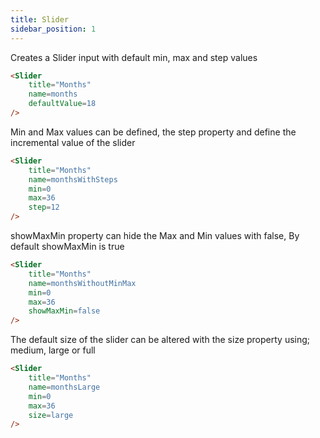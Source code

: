 ```yaml
---
title: Slider
sidebar_position: 1
---
```


Creates a Slider input with default min, max and step values


<Slider
    title="Months" 
    name=months
    defaultValue=18
/>

````markdown
<Slider
    title="Months" 
    name=months
    defaultValue=18
/>
````

Min and Max values can be defined, the step property and define the incremental value of the slider

<Slider
    title="Months" 
    name=monthsWithSteps
    min=0
    max=36
    step=12
/>


````markdown
<Slider
    title="Months" 
    name=monthsWithSteps
    min=0
    max=36
    step=12
/>
````

showMaxMin property can hide the Max and Min values with false, By default showMaxMin is true

<Slider
    title="Months" 
    name=monthsWithoutMinMax
    min=0
    max=36
    showMaxMin=false
/>

````markdown
<Slider
    title="Months" 
    name=monthsWithoutMinMax
    min=0
    max=36
    showMaxMin=false
/>
````

The default size of the slider can be altered with the size property using; medium, large or full

<Slider
    title="Months" 
    name=monthsMedium
    min=0
    max=36
    size=medium
/>

<Slider
    title="Months" 
    name=monthsLarge
    min=0
    max=36
    size=large
/>
<Slider
    title="Months" 
    name=monthsLarge
    min=0
    max=36
    size=full
/>

````markdown
<Slider
    title="Months" 
    name=monthsLarge
    min=0
    max=36
    size=large
/>
````






